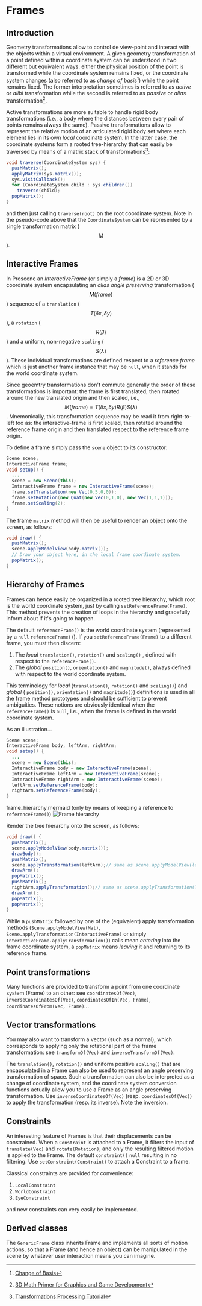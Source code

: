 # Frames

## Introduction

Geometry transformations allow to control de view-point and interact with the objects within a virtual environment. A given geometry transformation of a point defined within a coordinate system can be understood in two different but equivalent ways: either the physical position of the point is transformed while the coordinate system remains fixed, or the coordinate system changes (also referred to as _change of basis_[^1]) while the point remains fixed. The former interpretation sometimes is referred to as _active_ or _alibi_ transformation while the second is referred to as _passive_ or _alias_ transformation[^2].

Active transformations are more suitable to handle rigid body transformations (i.e., a body where the distances between every pair of points remains always the same). Passive transformations allow to represent the relative motion of an articulated rigid body set where each element lies in its own _local_ coordinate system. In the latter case, the coordinate systems form a rooted tree-hierarchy that can easily be traversed by means of a matrix stack of transformations[^3]:

```java
void traverse(CoordinateSystem sys) {
  pushMatrix();
  applyMatrix(sys.matrix());
  sys.visitCallback();
  for (CoordinateSystem child : sys.children())
    traverse(child);
  popMatrix();
}
```

and then just calling ```traverse(root)``` on the root coordinate system. Note in the pseudo-code above that the ```CoordinateSystem``` can be represented by a single transformation matrix ($$M$$).

## Interactive Frames

In Proscene an _InteractiveFrame_ (or simply a _frame_) is a 2D or 3D coordinate system encapsulating an _alias_ _angle preserving_ transformation ($$M(frame)$$) sequence of a ```translation``` ($$T(\delta x,\delta y)$$), a ```rotation``` ($$R(\beta)$$) and a uniform, non-negative ```scaling``` ($$S(\lambda)$$). These individual transformations are defined respect to a _reference frame_ which is just another frame instance that may be ```null```, when it stands for the world coordinate system.

Since geoemtry transformations don't commute generally the order of these transformations is important: the frame is first translated, then rotated around the new translated origin and then scaled, i.e., $$M(frame)=T(\delta x,\delta y)R(\beta)S(\lambda)$$. Mnemonically, this transformation sequence may be read it from right-to-left too as: the interactive-frame is first scaled, then rotated around the reference frame origin and then translated respect to the reference frame origin.

To define a frame simply pass the ```scene``` object to its constructor:

```java
Scene scene;
InteractiveFrame frame;
void setup() {
  ...
  scene = new Scene(this);
  InteractiveFrame frame = new InteractiveFrame(scene);
  frame.setTranslation(new Vec(0.5,0,0));
  frame.setRotation(new Quat(new Vec(0,1,0), new Vec(1,1,1)));
  frame.setScaling(2);
}
```

The frame ```matrix``` method will then be useful to render an object onto the screen, as follows:

```java
void draw() {
  pushMatrix();
  scene.applyModelView(body.matrix());
  // Draw your object here, in the local frame coordinate system.
  popMatrix();
}
```

## Hierarchy of Frames

Frames can hence easily be organized in a rooted tree hierarchy, which root is the world coordinate system, just by calling ```setReferenceFrame(Frame)```. This method prevents the creation of loops in the hierarchy and gracefully inform about if it's going to happen.

The default ```referenceFrame()``` is the world coordinate system (represented by a ```null``` ```referenceFrame()```). If you ```setReferenceFrame(Frame)``` to a different frame, you must then discern:

1. The *local* ```translation()```, ```rotation()``` and ```scaling()``` , defined with respect to the ```referenceFrame()```.
2. The *global* ```position()```, ```orientation()``` and ```magnitude()```, always defined with respect to the world coordinate system.

This terminology for *local* (```translation()```, ```rotation()``` and ```scaling()```) and *global* ( ```position()```, ```orientation()``` and
```magnitude()```) definitions is used in all the frame method prototypes and should be sufficient to prevent ambiguities. These notions are obviously identical when the ```referenceFrame()``` is ```null```, i.e., when the frame is defined in the world coordinate system.

As an illustration...

```java
Scene scene;
InteractiveFrame body, leftArm, rightArm;
void setup() {
  ...
  scene = new Scene(this);
  InteractiveFrame body = new InteractiveFrame(scene);
  InteractiveFrame leftArm = new InteractiveFrame(scene);
  InteractiveFrame rightArm = new InteractiveFrame(scene);
  leftArm.setReferenceFrame(body);
  rightArm.setReferenceFrame(body);
}
```

frame_hierarchy.mermaid (only by means of keeping a reference to ```referenceFrame()```)
![Frame hierarchy](fig/frame_hierarchy.mermaid.png)

Render the tree hierarchy onto the screen, as follows:

```java
void draw() {
  pushMatrix();  
  scene.applyModelView(body.matrix());
  drawBody();
  pushMatrix();
  scene.applyTransformation(leftArm);// same as scene.applyModelView(leftArm.matrix());;
  drawArm();
  popMatrix();
  pushMatrix();
  rightArm.applyTransformation();// same as scene.applyTransformation(leftArm);
  drawArm();
  popMatrix();
  popMatrix();
}
```

While a ```pushMatrix``` followed by one of the (equivalent) apply transformation methods (```Scene.applyModelView(Mat)```, ```Scene.applyTransformation(InteractiveFrame)``` or simply ```InteractiveFrame.applyTransformation()```) calls mean _entering_ into the frame coordinate system, a ```popMatrix``` means _leaving_ it and returning to its reference frame.

## Point transformations

Many functions are provided to transform a point from one coordinate system (Frame) to an other: see ```coordinatesOf(Vec)```, ```inverseCoordinatesOf(Vec)```, ```coordinatesOfIn(Vec, Frame)```, ```coordinatesOfFrom(Vec, Frame)```...
 
## Vector transformations

You may also want to transform a vector (such as a normal), which corresponds to applying only the rotational part of the frame transformation: see ```transformOf(Vec)``` and ```inverseTransformOf(Vec)```.

The ```translation()```, ```rotation()``` and uniform positive ```scaling()``` that are encapsulated in a Frame can also be used to represent an angle preserving transformation of space. Such a transformation can also be interpreted as a change of coordinate system, and the coordinate system conversion functions actually allow you to use a Frame as an angle preserving transformation. Use ```inverseCoordinatesOf(Vec)``` (resp. ```coordinatesOf(Vec)```) to apply the transformation (resp. its inverse). Note the inversion.

## Constraints

An interesting feature of Frames is that their displacements can be constrained. When a ```Constraint``` is attached to a Frame, it filters the input of ```translate(Vec)``` and ```rotate(Rotation)```, and only the resulting filtered motion is applied to the Frame. The default ```constraint()``` ```null```
resulting in no filtering. Use ```setConstraint(Constraint)``` to attach a Constraint to a frame.

Classical constraints are provided for convenience: 

1. ```LocalConstraint```
2. ```WorldConstraint```
3. ```EyeConstraint```

and new constraints can very easily be implemented.

## Derived classes

The ```GenericFrame``` class inherits Frame and implements
all sorts of motion actions, so that a Frame (and hence an object) can be manipulated
in the scene by whatever user interaction means you can imagine.

[^1]: [Change of Basis](https://en.wikipedia.org/wiki/Change_of_basis)
[^2]: [3D Math Primer for Graphics and Game Development](http://gamemath.com/)
[^3]: [Transformations Processing Tutorial](https://www.processing.org/tutorials/transform2d/)

